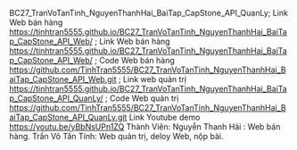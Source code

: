 BC27_TranVoTanTinh_NguyenThanhHai_BaiTap_CapStone_API_QuanLy;
Link Web bán hàng https://tinhtran5555.github.io/BC27_TranVoTanTinh_NguyenThanhHai_BaiTap_CapStone_API_Web/ ;
Link Web bán hàng https://tinhtran5555.github.io/BC27_TranVoTanTinh_NguyenThanhHai_BaiTap_CapStone_API_Web/ ;
Code Web bán hàng https://github.com/TinhTran5555/BC27_TranVoTanTinh_NguyenThanhHai_BaiTap_CapStone_API_Web.git ;
Link web quản trị https://tinhtran5555.github.io/BC27_TranVoTanTinh_NguyenThanhHai_BaiTap_CapStone_API_QuanLy/ ;
Code Web quản trị https://github.com/TinhTran5555/BC27_TranVoTanTinh_NguyenThanhHai_BaiTap_CapStone_API_QuanLy.git 
Link Youtube demo https://youtu.be/yBbNsUPn1ZQ
Thành Viên: Nguyễn Thanh Hải : Web bán hàng. Trần Võ Tấn Tính: Web quản trị, deloy Web, nộp bài.
